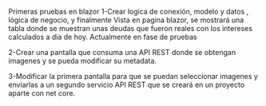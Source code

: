 Primeras pruebas en blazor
1-Crear logica de conexión, modelo y datos , lógica de negocio, y finalmente Vista en pagina blazor, se mostrará una tabla donde se muestran unas deudas que fueron reales con los intereses calculados a dia de hoy.
Actualmente en fase de pruebas

2-Crear una pantalla que consuma una API REST donde se obtengan imagenes y se pueda modificar su metadata.

3-Modificar la primera pantalla para que se puedan seleccionar imagenes y enviarlas a un segundo servicio API REST que se creará en un proyecto aparte con net core.
